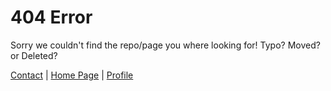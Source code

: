 # 404 Error
Sorry we couldn't find the repo/page you where looking for! Typo? Moved? or Deleted?

[Contact](https://github.com/Daniel4-Scratch/Daniel4-Scratch.github.io/issues) | [Home Page](https://daniel4-scratch.github.io) | [Profile](https://github.com/Daniel4-Scratch)
